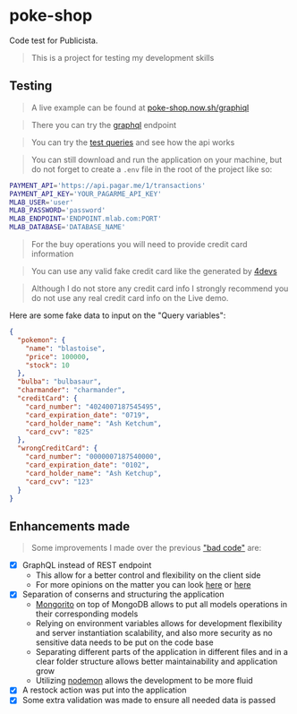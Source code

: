 # poke-shop
Code test for Publicista.

> This is a project for testing my development skills

## Testing

> A live example can be found at [poke-shop.now.sh/graphiql](https://poke-shop.now.sh/graphiql)

> There you can try the [graphql](http://graphql.org/learn/) endpoint

> You can try the [test queries](./test-queries.gql) and see how the api works

> You can still download and run the application on your machine, but do not forget to create a `.env` file in the root of the project like so:

```sh
PAYMENT_API='https://api.pagar.me/1/transactions'
PAYMENT_API_KEY='YOUR_PAGARME_API_KEY'
MLAB_USER='user'
MLAB_PASSWORD='password'
MLAB_ENDPOINT='ENDPOINT.mlab.com:PORT'
MLAB_DATABASE='DATABASE_NAME'
```

> For the buy operations you will need to provide credit card information

> You can use any valid fake credit card like the generated by [4devs](https://www.4devs.com.br/gerador_de_numero_cartao_credito)

> Although I do not store any credit card info I strongly recommend you do not use any real credit card info on the Live demo.

Here are some fake data to input on the "Query variables":

```json
{
  "pokemon": {
    "name": "blastoise",
    "price": 100000,
    "stock": 10
  },
  "bulba": "bulbasaur",
  "charmander": "charmander",
  "creditCard": {
    "card_number": "4024007187545495",
    "card_expiration_date": "0719",
    "card_holder_name": "Ash Ketchum",
    "card_cvv": "825"
  },
  "wrongCreditCard": {
    "card_number": "0000007187540000",
    "card_expiration_date": "0102",
    "card_holder_name": "Ash Ketchup",
    "card_cvv": "123"
  }
}
```

## Enhancements made

> Some improvements I made over the previous ["bad code"](./server/bad-code.js) are:

- [x] GraphQL instead of REST endpoint
  - This allow for a better control and flexibility on the client side
  - For more opinions on the matter you can look [here](https://dev-blog.apollodata.com/graphql-vs-rest-5d425123e34b) or [here](https://dev-blog.apollodata.com/why-graphql-is-the-future-3bec28193807)
- [x] Separation of conserns and structuring the application
  - [Mongorito](mongorito.com) on top of MongoDB allows to put all models operations in their corresponding models
  - Relying on environment variables allows for development flexibility and server instantiation scalability, and also more security as no sensitive data needs to be put on the code base
  - Separating different parts of the application in different files and in a clear folder structure allows better maintainability and application grow
  - Utilizing [nodemon](https://nodemon.io/) allows the development to be more fluid
- [x] A restock action was put into the application
- [x] Some extra validation was made to ensure all needed data is passed
